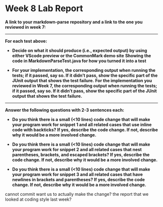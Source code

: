 # Week 8 Lab Report

**A link to your markdown-parse repository and a link to the one you reviewed in week 7:**


---

**For each test above:**

* **Decide on what it should produce (i.e., expected output) by using either VScode preview or the CommonMark demo site**
**Showing the code in MarkdownParseTest.java for how you turned it into a test**


* **For your implementation, the corresponding output when running the tests; if it passed, say so. If it didn’t pass, show the specific part of the JUnit output that shows the test failure.**
**For the implementation you reviewed in Week 7, the corresponding output when running the tests; if it passed, say so. If it didn’t pass, show the specific part of the JUnit output that shows the test failure.**



---

**Answer the following questions with 2-3 sentences each:**

* **Do you think there is a small (<10 lines) code change that will make your program work for snippet 1 and all related cases that use inline code with backticks? If yes, describe the code change. If not, describe why it would be a more involved change.**


* **Do you think there is a small (<10 lines) code change that will make your program work for snippet 2 and all related cases that nest parentheses, brackets, and escaped brackets? If yes, describe the code change. If not, describe why it would be a more involved change.**


* **Do you think there is a small (<10 lines) code change that will make your program work for snippet 3 and all related cases that have newlines in brackets and parentheses? If yes, describe the code change. If not, describe why it would be a more involved change.**


cannot commit
want us to actually make the change?
the report that we looked at coding style last week?
